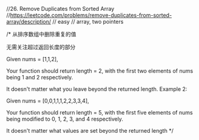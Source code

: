 //26. Remove Duplicates from Sorted Array
//https://leetcode.com/problems/remove-duplicates-from-sorted-array/description/
// easy
// array, two pointers

/*
从排序数组中删除重复的值

无需关注超过返回长度的部分

Given nums = [1,1,2],

Your function should return length = 2, with the first two elements of nums being 1 and 2 respectively.

It doesn't matter what you leave beyond the returned length.
Example 2:

Given nums = [0,0,1,1,1,2,2,3,3,4],

Your function should return length = 5, with the first five elements of nums being modified to 0, 1, 2, 3, and 4 respectively.

It doesn't matter what values are set beyond the returned length
 */
